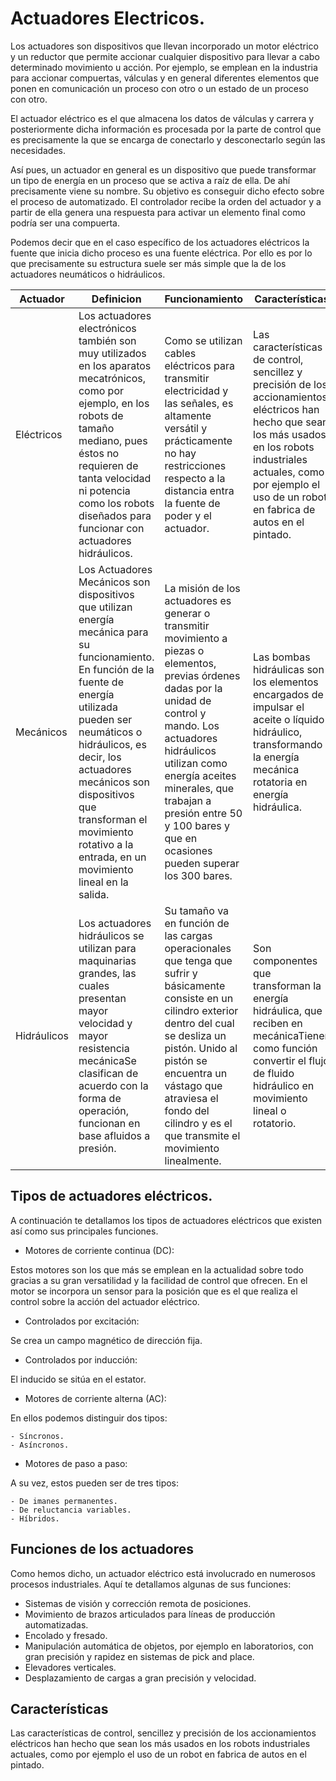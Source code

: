 # Actuadores Electricos.
Los actuadores son dispositivos que llevan incorporado un motor eléctrico y un reductor que permite accionar cualquier dispositivo para llevar a cabo determinado movimiento u acción. Por ejemplo, se emplean en la industria para accionar compuertas, válculas y en general diferentes elementos que ponen en comunicación un proceso con otro o un estado de un proceso con otro.

El actuador eléctrico es el que almacena los datos de válculas y carrera y posteriormente dicha información es procesada por la parte de control que es precisamente la que se encarga de conectarlo y desconectarlo según las necesidades.

Así pues, un actuador en general es un dispositivo que puede transformar un tipo de energía en un proceso que se activa a raíz de ella. De ahí precisamente viene su nombre. Su objetivo es conseguir dicho efecto sobre el proceso de automatizado. El controlador recibe la orden del actuador y a partir de ella genera una respuesta para activar un elemento final como podría ser una compuerta.

Podemos decir que en el caso específico de los actuadores eléctricos la fuente que inicia dicho proceso es una fuente eléctrica. Por ello es por lo que precisamente su estructura suele ser más simple que la de los actuadores neumáticos o hidráulicos.

| Actuador    	| Definicion                                                                                                                                                                                                                                                                                                                       	| Funcionamiento                                                                                                                                                                                                                                                                                                	| Características                                                                                                                                                                                                                      	|
|-------------	|----------------------------------------------------------------------------------------------------------------------------------------------------------------------------------------------------------------------------------------------------------------------------------------------------------------------------------	|---------------------------------------------------------------------------------------------------------------------------------------------------------------------------------------------------------------------------------------------------------------------------------------------------------------	|--------------------------------------------------------------------------------------------------------------------------------------------------------------------------------------------------------------------------------------	|
| Eléctricos  	| Los actuadores electrónicos también son muy utilizados en los aparatos mecatrónicos, como por ejemplo, en los robots de tamaño mediano, pues éstos no requieren de tanta velocidad ni potencia como los robots diseñados para funcionar con actuadores hidráulicos.                                                              	| Como se utilizan cables eléctricos para transmitir electricidad y las señales, es altamente versátil y prácticamente no hay restricciones respecto a la distancia entra la fuente de poder y el actuador.                                                                                                     	| Las características de control, sencillez y precisión de los accionamientos eléctricos han hecho que sean los más usados en los robots industriales actuales, como por ejemplo el uso de un robot en fabrica de autos en el pintado. 	|
| Mecánicos   	| Los Actuadores Mecánicos son dispositivos que utilizan energía mecánica para su funcionamiento. En función de la fuente de energía utilizada pueden ser neumáticos o hidráulicos, es decir, los actuadores mecánicos son dispositivos que transforman el movimiento rotativo a la entrada, en un movimiento lineal en la salida. 	| La misión de los actuadores es generar o transmitir movimiento a piezas o elementos, previas órdenes dadas por la unidad de control y mando. Los actuadores hidráulicos utilizan como energía aceites minerales, que trabajan a presión entre 50 y 100 bares y que en ocasiones pueden superar los 300 bares. 	| Las bombas hidráulicas son los elementos encargados de impulsar el aceite o líquido hidráulico, transformando la energía mecánica rotatoria en energía hidráulica.                                                                   	|
| Hidráulicos 	| Los actuadores hidráulicos se utilizan para maquinarias grandes, las cuales presentan mayor velocidad y mayor resistencia mecánicaSe clasifican de acuerdo con la forma de operación, funcionan en base afluidos a presión.                                                                                                      	| Su tamaño va en función de las cargas operacionales que tenga que sufrir y básicamente consiste en un cilindro exterior dentro del cual se desliza un pistón. Unido al pistón se encuentra un vástago que atraviesa el fondo del cilindro y es el que transmite el movimiento linealmente.                    	| Son componentes que transforman la energía hidráulica, que reciben en mecánicaTienen como función convertir el flujo de fluido hidráulico en movimiento lineal o rotatorio.                                                          	|

## Tipos de actuadores eléctricos.

A continuación te detallamos los tipos de actuadores eléctricos que existen así como sus principales funciones.

- Motores de corriente continua (DC):

Estos motores son los que más se emplean en la actualidad sobre todo gracias a su gran versatilidad y la facilidad de control que ofrecen. En el motor se incorpora un sensor para la posición que es el que realiza el control sobre la acción del actuador eléctrico.

- Controlados por excitación:

Se crea un campo magnético de dirección fija.

- Controlados por inducción:

El inducido se sitúa en el estator.

- Motores de corriente alterna (AC):

En ellos podemos distinguir dos tipos:

    - Síncronos.
    - Asíncronos.

- Motores de paso a paso:

A su vez, estos pueden ser de tres tipos:

    - De imanes permanentes.
    - De reluctancia variables.
    - Híbridos.

## Funciones de los actuadores
Como hemos dicho, un actuador eléctrico está involucrado en numerosos procesos industriales. Aquí te detallamos algunas de sus funciones:

- Sistemas de visión y corrección remota de posiciones.
- Movimiento de brazos articulados para líneas de producción automatizadas.
- Encolado y fresado.
- Manipulación automática de objetos, por ejemplo en laboratorios, con gran precisión y rapidez en sistemas de pick and place.
- Elevadores verticales.
- Desplazamiento de cargas a gran precisión y velocidad.

## Características

Las características de control, sencillez y precisión de los accionamientos eléctricos han hecho que sean los más usados en los robots industriales actuales, como por ejemplo el uso de un robot en fabrica de autos en el pintado.

